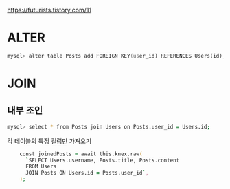 https://futurists.tistory.com/11

# ALTER

```zsh
mysql> alter table Posts add FOREIGN KEY(user_id) REFERENCES Users(id);
```

# JOIN

## 내부 조인

```zsh
mysql> select * from Posts join Users on Posts.user_id = Users.id;
```

각 테이블의 특정 컬럼만 가져오기

```zsh
    const joinedPosts = await this.knex.raw(
      `SELECT Users.username, Posts.title, Posts.content
      FROM Users
      JOIN Posts ON Users.id = Posts.user_id`,
    );
```
